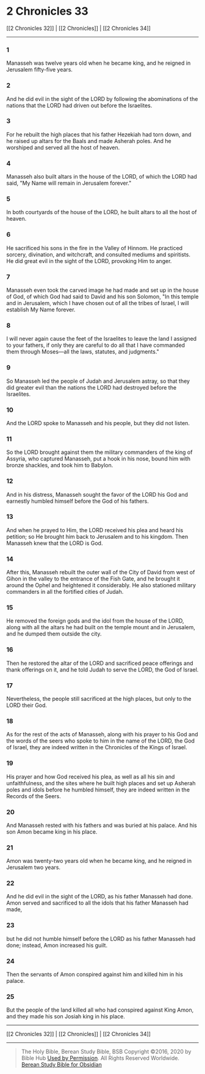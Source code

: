 # 2 Chronicles 33

[[2 Chronicles 32]] | [[2 Chronicles]] | [[2 Chronicles 34]]

---

### 1
Manasseh was twelve years old when he became king, and he reigned in Jerusalem fifty-five years.

### 2
And he did evil in the sight of the LORD by following the abominations of the nations that the LORD had driven out before the Israelites.

### 3
For he rebuilt the high places that his father Hezekiah had torn down, and he raised up altars for the Baals and made Asherah poles. And he worshiped and served all the host of heaven.

### 4
Manasseh also built altars in the house of the LORD, of which the LORD had said, "My Name will remain in Jerusalem forever."

### 5
In both courtyards of the house of the LORD, he built altars to all the host of heaven.

### 6
He sacrificed his sons in the fire in the Valley of Hinnom. He practiced sorcery, divination, and witchcraft, and consulted mediums and spiritists. He did great evil in the sight of the LORD, provoking Him to anger.

### 7
Manasseh even took the carved image he had made and set up in the house of God, of which God had said to David and his son Solomon, "In this temple and in Jerusalem, which I have chosen out of all the tribes of Israel, I will establish My Name forever.

### 8
I will never again cause the feet of the Israelites to leave the land I assigned to your fathers, if only they are careful to do all that I have commanded them through Moses—all the laws, statutes, and judgments."

### 9
So Manasseh led the people of Judah and Jerusalem astray, so that they did greater evil than the nations the LORD had destroyed before the Israelites.

### 10
And the LORD spoke to Manasseh and his people, but they did not listen.

### 11
So the LORD brought against them the military commanders of the king of Assyria, who captured Manasseh, put a hook in his nose, bound him with bronze shackles, and took him to Babylon.

### 12
And in his distress, Manasseh sought the favor of the LORD his God and earnestly humbled himself before the God of his fathers.

### 13
And when he prayed to Him, the LORD received his plea and heard his petition; so He brought him back to Jerusalem and to his kingdom. Then Manasseh knew that the LORD is God.

### 14
After this, Manasseh rebuilt the outer wall of the City of David from west of Gihon in the valley to the entrance of the Fish Gate, and he brought it around the Ophel and heightened it considerably. He also stationed military commanders in all the fortified cities of Judah.

### 15
He removed the foreign gods and the idol from the house of the LORD, along with all the altars he had built on the temple mount and in Jerusalem, and he dumped them outside the city.

### 16
Then he restored the altar of the LORD and sacrificed peace offerings and thank offerings on it, and he told Judah to serve the LORD, the God of Israel.

### 17
Nevertheless, the people still sacrificed at the high places, but only to the LORD their God.

### 18
As for the rest of the acts of Manasseh, along with his prayer to his God and the words of the seers who spoke to him in the name of the LORD, the God of Israel, they are indeed written in the Chronicles of the Kings of Israel.

### 19
His prayer and how God received his plea, as well as all his sin and unfaithfulness, and the sites where he built high places and set up Asherah poles and idols before he humbled himself, they are indeed written in the Records of the Seers.

### 20
And Manasseh rested with his fathers and was buried at his palace. And his son Amon became king in his place.

### 21
Amon was twenty-two years old when he became king, and he reigned in Jerusalem two years.

### 22
And he did evil in the sight of the LORD, as his father Manasseh had done. Amon served and sacrificed to all the idols that his father Manasseh had made,

### 23
but he did not humble himself before the LORD as his father Manasseh had done; instead, Amon increased his guilt.

### 24
Then the servants of Amon conspired against him and killed him in his palace.

### 25
But the people of the land killed all who had conspired against King Amon, and they made his son Josiah king in his place.

---

[[2 Chronicles 32]] | [[2 Chronicles]] | [[2 Chronicles 34]]

---

> The Holy Bible, Berean Study Bible, BSB
> Copyright &copy;2016, 2020 by Bible Hub
> [Used by Permission](https://berean.bible/terms.htm). All Rights Reserved Worldwide.
> [Berean Study Bible for Obsidian](https://github.com/gapmiss/berean-study-bible-for-obsidian)

